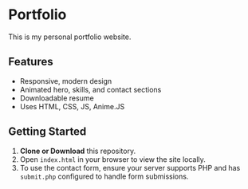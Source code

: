 # Portfolio

This is my personal portfolio website.

## Features
- Responsive, modern design
- Animated hero, skills, and contact sections
- Downloadable resume
- Uses HTML, CSS, JS, Anime.JS

## Getting Started
1. **Clone or Download** this repository.
2. Open `index.html` in your browser to view the site locally.
3. To use the contact form, ensure your server supports PHP and has `submit.php` configured to handle form submissions.
